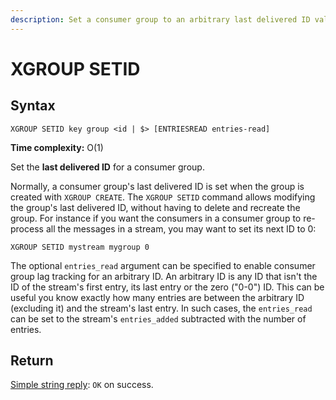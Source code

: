 ```yaml
---
description: Set a consumer group to an arbitrary last delivered ID value.
---
```


# XGROUP SETID

## Syntax

    XGROUP SETID key group <id | $> [ENTRIESREAD entries-read]

**Time complexity:** O(1)

Set the **last delivered ID** for a consumer group.

Normally, a consumer group's last delivered ID is set when the group is created with `XGROUP CREATE`.
The `XGROUP SETID` command allows modifying the group's last delivered ID, without having to delete and recreate the group.
For instance if you want the consumers in a consumer group to re-process all the messages in a stream, you may want to set its next ID to 0:

    XGROUP SETID mystream mygroup 0

The optional `entries_read` argument can be specified to enable consumer group lag tracking for an arbitrary ID.
An arbitrary ID is any ID that isn't the ID of the stream's first entry, its last entry or the zero ("0-0") ID.
This can be useful you know exactly how many entries are between the arbitrary ID (excluding it) and the stream's last entry.
In such cases, the `entries_read` can be set to the stream's `entries_added` subtracted with the number of entries.

## Return

[Simple string reply](https://redis.io/docs/reference/protocol-spec/#simple-strings): `OK` on success.
